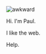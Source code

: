 ![awkward](https://media.giphy.com/media/kaq6GnxDlJaBq/giphy.gif)

Hi. I'm Paul.

I like the web. 

Help. 
